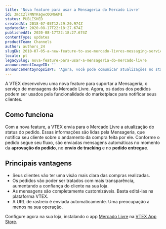 ```yaml
---
title: 'Nova feature para usar a Mensageria do Mercado Livre'
id: 3mcC2l7NNYKagwcOOM66MI
status: PUBLISHED
createdAt: 2018-07-05T12:29:20.974Z
updatedAt: 2020-08-17T22:18:27.674Z
publishedAt: 2020-08-17T22:18:27.674Z
contentType: updates
productTeam: Channels
author: authors_24
slugEN: 2018-07-05-a-new-feature-to-use-mercado-livres-messaging-service
locale: pt
legacySlug: nova-feature-para-usar-a-mensageria-do-mercado-livre
announcementImageID: ''
announcementSynopsisPT: 'Agora, você pode comunicar atualizações no status do pedido usando o serviço de mensagens do Mercado Livre. '
---
```


A VTEX desenvolveu uma nova feature para suportar a Mensageria, o serviço de mensagens do Mercado Livre. Agora, os dados dos pedidos podem ser usados pela funcionalidade do marketplace para notificar seus clientes.


## Como funciona
Com a nova feature, a VTEX envia para o Mercado Livre a atualização do status do pedido. Essas informações são lidas pela Mensageria, que notifica seu cliente sobre o andamento da compra feita por ele. Conforme o pedido segue seu fluxo, são enviadas mensagens automáticas no momento da __aprovação do pedido__, no __envio de tracking__ e no __pedido entregue__.


## Principais vantagens
- Seus clientes vão ter uma visão mais clara das compras realizadas.
- Os pedidos vão poder ser tratados com mais transparência, aumentando a confiança do cliente na sua loja.
- As mensagens são completamente customizáveis. Basta editá-las na plataforma VTEX.
- A URL de rastreio é enviada automaticamente. Uma preocupação a menos na sua operação.

Configure agora na sua loja, instalando o app [Mercado Livre](https://apps.vtex.com/vtex-mercado-libre/p) na [VTEX App Store](https://apps.vtex.com/).
